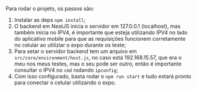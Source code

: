 Para rodar o projeto, os passos são:

1. Instalar as deps `npm install`;
2. O backend em NestJS inicia o servidor em 127.0.0.1 (localhost), mas também inicia no IPV4, é importante que esteja utilizando IPV4 no lado do aplicativo mobile para que as requisições funcionem corretamente no celular ao utiliziar o expo durante os teste;
3. Para setar o servidor backend tem um arquivo em `src/core/environment/host.js`, no caso está 192.168.15.57, que era o meu nos meus testes, mas o seu pode ser outro, então é importante consultar o IPV4 no `cmd` rodando `ipconfig`;
4. Com isso configurado, basta rodar o `npm run start` e tudo estará pronto para conectar o celular utilizando o expo.